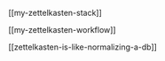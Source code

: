 ---
---

[[my-zettelkasten-stack]]

[[my-zettelkasten-workflow]]

[[zettelkasten-is-like-normalizing-a-db]]